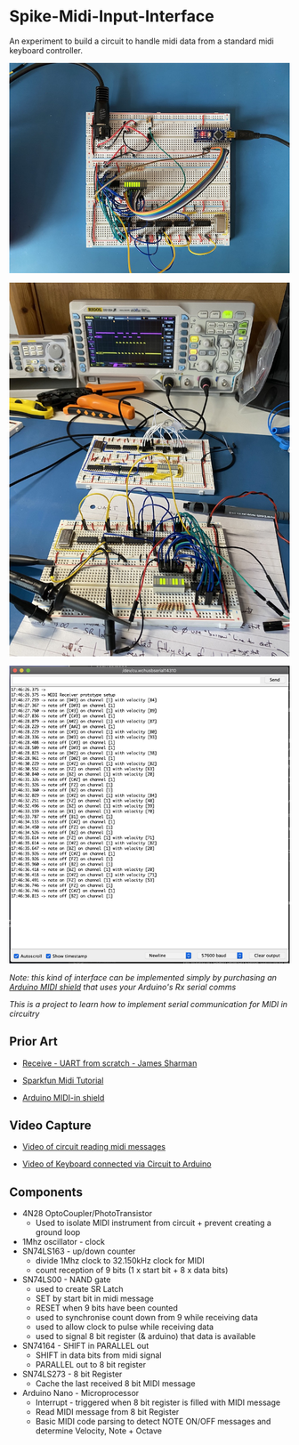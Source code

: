 # Spike-Midi-Input-Interface

An experiment to build a circuit to handle midi data from a standard midi keyboard controller.

[![Overhead of Circuit](https://github.com/JimKnowler/spike-midi-input-interface/raw/master/docs/circuit%20-%20overhead%20-%20small.jpg)](https://github.com/JimKnowler/spike-midi-input-interface/raw/master/docs/circuit%20-%20overhead.jpg)

[![Circuit + Oscilloscope](https://github.com/JimKnowler/spike-midi-input-interface/raw/master/docs/Work%20in%20progres%20-%20circuit%20and%20scope%20-%20small.jpg)](https://raw.githubusercontent.com/JimKnowler/spike-midi-input-interface/master/docs/Work%20in%20progres%20-%20circuit%20and%20scope.jpg)

![Serial Monitor output](https://github.com/JimKnowler/spike-midi-input-interface/raw/master/docs/screenshot%20-%20note%20off%20and%20on%20parsing.png)

*Note: this kind of interface can be implemented simply by purchasing an [Arduino MIDI shield](https://learn.sparkfun.com/tutorials/midi-shield-hookup-guide/all) that uses your Arduino's Rx serial comms*

*This is a project to learn how to implement serial communication for MIDI in circuitry*

## Prior Art

- [Receive - UART from scratch - James Sharman](https://www.youtube.com/watch?v=Bqc7YsC1f1Q&t=662s)

- [Sparkfun Midi Tutorial](https://learn.sparkfun.com/tutorials/midi-tutorial/hardware--electronic-implementation)

- [Arduino MIDI-in shield](https://www.instructables.com/id/Arduino-MIDI-in-shield/)

## Video Capture

- [Video of circuit reading midi messages](https://github.com/JimKnowler/spike-midi-input-interface/raw/master/docs/circuit%20-%20read%20from%20midi.MOV)

- [Video of Keyboard connected via Circuit to Arduino](
https://github.com/JimKnowler/spike-midi-input-interface/raw/master/docs/keyboard%20-%20circuit%20-%20read%20raw%20values%20from%20midi.MOV)

## Components

- 4N28 OptoCoupler/PhotoTransistor
    - Used to isolate MIDI instrument from circuit + prevent creating a ground loop
- 1Mhz oscillator - clock
- SN74LS163 - up/down counter
    - divide 1Mhz clock to 32.150kHz clock for MIDI
    - count reception of 9 bits (1 x start bit + 8 x data bits)
- SN74LS00 - NAND gate
    - used to create SR Latch
    - SET by start bit in midi message
    - RESET when 9 bits have been counted
    - used to synchronise count down from 9 while receiving data
    - used to allow clock to pulse while receiving data
    - used to signal 8 bit register (& arduino) that data is available 
- SN74164 - SHIFT in PARALLEL out
    - SHIFT in data bits from midi signal
    - PARALLEL out to 8 bit register
- SN74LS273 - 8 bit Register
    - Cache the last received 8 bit MIDI message 
- Arduino Nano - Microprocessor
    - Interrupt - triggered when 8 bit register is filled with MIDI message
    - Read MIDI message from 8 bit Register
    - Basic MIDI code parsing to detect NOTE ON/OFF messages and determine Velocity, Note + Octave

